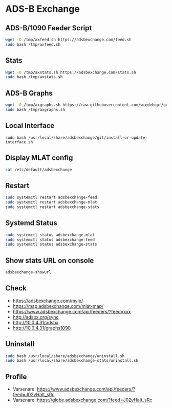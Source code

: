 # ADS-B Exchange

## ADS-B/1090 Feeder Script

```bash
wget -O /tmp/axfeed.sh https://adsbexchange.com/feed.sh
sudo bash /tmp/axfeed.sh
```

## Stats

```bash
wget -O /tmp/axstats.sh https://adsbexchange.com/stats.sh
sudo bash /tmp/axstats.sh
```

## ADS-B Graphs

```bash
wget -O /tmp/axgraphs.sh https://raw.githubusercontent.com/wiedehopf/graphs1090/master/install.sh
sudo bash /tmp/axgraphs.sh
```

## Local Interface

```
sudo bash /usr/local/share/adsbexchange/git/install-or-update-interface.sh
```

## Display MLAT config

```bash
cat /etc/default/adsbexchange
```

## Restart

```bash
sudo systemctl restart adsbexchange-feed
sudo systemctl restart adsbexchange-mlat
sudo systemctl restart adsbexchange-stats
```

## Systemd Status

```bash
sudo systemctl status adsbexchange-mlat
sudo systemctl status adsbexchange-feed
sudo systemctl status adsbexchange-stats
```

## Show stats URL on console

```bash
adsbexchange-showurl
```

## Check

* https://adsbexchange.com/myip/
* https://map.adsbexchange.com/mlat-map/
* https://www.adsbexchange.com/api/feeders/?feed=xxx
* http://adsbx.org/sync
* http://10.0.4.31/adsbx
* http://10.0.4.31/graphs1090

## Uninstall

```bash
sudo bash /usr/local/share/adsbexchange/uninstall.sh
sudo bash /usr/local/share/adsbexchange-stats/uninstall.sh
```

## Profile

* Varsenare: https://www.adsbexchange.com/api/feeders/?feed=J02vHaIt_sRc
* Varsenare: https://globe.adsbexchange.com/?feed=J02vHaIt_sRc
